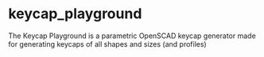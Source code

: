 # keycap_playground
The Keycap Playground is a parametric OpenSCAD keycap generator made for generating keycaps of all shapes and sizes (and profiles)
